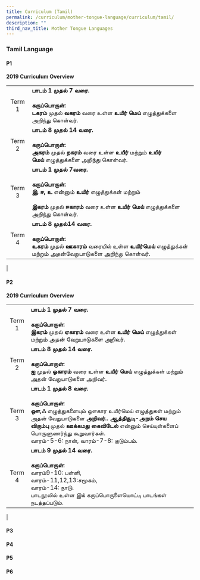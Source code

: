 ```yaml
---
title: Curriculum (Tamil)
permalink: /curriculum/mother-tongue-language/curriculum/tamil/
description: ""
third_nav_title: Mother Tongue Languages
---
```

### **Tamil Language**

#### **P1**
**2019 Curriculum Overview**

|  |  |
|:---:|---|
| Term 1 | **பாடம் 1 முதல் 7 வரை.**<br><br>**கருப்பொருள்:**<br>**டகரம்** முதல் **வகரம்** வரை உள்ள **உயிர் மெய்** எழுத்துக்களை அறிந்து கொள்வர். |
| Term 2 | **பாடம் 8 முதல் 14 வரை.**<br><br>**கருப்பொருள்:**<br>**அகரம்** முதல் **றகரம்** வரை உள்ள **உயிர்** மற்றும் **உயிர் மெய்** எழுத்துக்களை அறிந்து கொள்வர். |
| Term 3 | **பாடம் 1 முதல் 7வரை.**<br><br>**கருப்பொருள்:**<br>**இ, ஈ, உ** என்னும் **உயிர்** எழுத்துக்கள் மற்றும்<br><br>**இகரம்** முதல் **ஈகாரம்** வரை உள்ள **உயிர் மெய்** எழுத்துக்களை அறிந்து கொள்வர். |
| Term 4 | **பாடம் 8 முதல்14 வரை.**<br><br>**கருப்பொருள்:**<br>**உகரம்** முதல் **ஊகாரம்** வரையில் உள்ள **உயிர்மெய்** எழுத்துக்கள் மற்றும் அதன்வேறுபாடுகளை அறிந்து கொள்வர். |
|

#### **P2**
**2019 Curriculum Overview**

|  |  |
|:---:|---|
| Term 1 | **பாடம் 1 முதல் 7 வரை.**<br><br>**கருப்பொருள்:**<br>**இகரம்** முதல் **ஏகாரம்** வரை உள்ள **உயிர் மெய்** எழுத்துக்கள் மற்றும் அதன் வேறுபாடுகளை அறிவர். |
| Term 2 | **பாடம் 8 முதல் 14 வரை.**<br><br>**கருப்பொருள்:**<br>**ஐ** முதல் **ஓகாரம்** வரை உள்ள **உயிர் மெய்** எழுத்துக்கள் மற்றும் அதன் வேறுபாடுகளை அறிவர். |
| Term 3 | **பாடம் 1 முதல் 8 வரை.**<br><br>**கருப்பொருள்:**<br>**ஔ,ஃ** எழுத்துகளையும் ஔகார உயிர்மெய் எழுத்துகள் மற்றும் அதன் வேறுபாடுகளை **அறிவர்.. ஆத்திசூடி-அறம் செய விரும்பு** முதல் **ஊக்கமது கைவிடேல்** என்னும் செய்யுள்களைப் பொருளுணர்ந்து கூறுவார்கள்.<br>வாரம்-5-6: நான், வாரம்-7-8: குடும்பம். |
| Term 4 | **பாடம் 9 முதல் 14 வரை.**<br><br>**கருப்பொருள்:**<br>வாரம்9-10: பள்ளி,<br>வாரம்-11,12,13:சமூகம்,<br>வாரம்-14: நாடு.<br>பாடநூலில் உள்ள இக் கருப்பொருளையொட்டி பாடங்கள் நடத்தப்படும். |
|

#### **P3**



#### **P4**



#### **P5**



#### **P6**